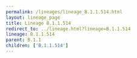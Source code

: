 ```yaml
---
permalink: /lineages/lineage_B.1.1.514.html
layout: lineage_page
title: Lineage B.1.1.514
redirect_to: ../lineage.html?lineage=B.1.1.514
lineage: B.1.1.514
parent: B.1.1
children: ['B.1.1.514']
---
```


